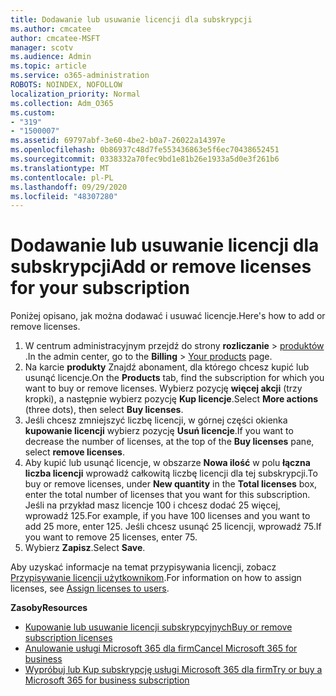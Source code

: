 ```yaml
---
title: Dodawanie lub usuwanie licencji dla subskrypcji
ms.author: cmcatee
author: cmcatee-MSFT
manager: scotv
ms.audience: Admin
ms.topic: article
ms.service: o365-administration
ROBOTS: NOINDEX, NOFOLLOW
localization_priority: Normal
ms.collection: Adm_O365
ms.custom:
- "319"
- "1500007"
ms.assetid: 69797abf-3e60-4be2-b0a7-26022a14397e
ms.openlocfilehash: 0b86937c48d7fe553436863e5f6ec70438652451
ms.sourcegitcommit: 0338332a70fec9bd1e81b26e1933a5d0e3f261b6
ms.translationtype: MT
ms.contentlocale: pl-PL
ms.lasthandoff: 09/29/2020
ms.locfileid: "48307280"
---
```

# <a name="add-or-remove-licenses-for-your-subscription"></a><span data-ttu-id="8c67d-102">Dodawanie lub usuwanie licencji dla subskrypcji</span><span class="sxs-lookup"><span data-stu-id="8c67d-102">Add or remove licenses for your subscription</span></span>

<span data-ttu-id="8c67d-103">Poniżej opisano, jak można dodawać i usuwać licencje.</span><span class="sxs-lookup"><span data-stu-id="8c67d-103">Here's how to add or remove licenses.</span></span>
  
1. <span data-ttu-id="8c67d-104">W centrum administracyjnym przejdź do strony **rozliczanie**  >  [produktów](https://go.microsoft.com/fwlink/p/?linkid=842054) .</span><span class="sxs-lookup"><span data-stu-id="8c67d-104">In the admin center, go to the **Billing** > [Your products](https://go.microsoft.com/fwlink/p/?linkid=842054) page.</span></span>
2. <span data-ttu-id="8c67d-105">Na karcie **produkty** Znajdź abonament, dla którego chcesz kupić lub usunąć licencje.</span><span class="sxs-lookup"><span data-stu-id="8c67d-105">On the **Products** tab, find the subscription for which you want to buy or remove licenses.</span></span> <span data-ttu-id="8c67d-106">Wybierz pozycję **więcej akcji** (trzy kropki), a następnie wybierz pozycję **Kup licencje**.</span><span class="sxs-lookup"><span data-stu-id="8c67d-106">Select **More actions** (three dots), then select **Buy licenses**.</span></span>
3. <span data-ttu-id="8c67d-107">Jeśli chcesz zmniejszyć liczbę licencji, w górnej części okienka **kupowanie licencji** wybierz pozycję **Usuń licencje**.</span><span class="sxs-lookup"><span data-stu-id="8c67d-107">If you want to decrease the number of licenses, at the top of the **Buy licenses** pane, select **remove licenses**.</span></span>
4. <span data-ttu-id="8c67d-108">Aby kupić lub usunąć licencje, w obszarze **Nowa ilość** w polu **łączna liczba licencji** wprowadź całkowitą liczbę licencji dla tej subskrypcji.</span><span class="sxs-lookup"><span data-stu-id="8c67d-108">To buy or remove licenses, under **New quantity** in the **Total licenses** box, enter the total number of licenses that you want for this subscription.</span></span> <span data-ttu-id="8c67d-109">Jeśli na przykład masz licencje 100 i chcesz dodać 25 więcej, wprowadź 125.</span><span class="sxs-lookup"><span data-stu-id="8c67d-109">For example, if you have 100 licenses and you want to add 25 more, enter 125.</span></span> <span data-ttu-id="8c67d-110">Jeśli chcesz usunąć 25 licencji, wprowadź 75.</span><span class="sxs-lookup"><span data-stu-id="8c67d-110">If you want to remove 25 licenses, enter 75.</span></span>
5. <span data-ttu-id="8c67d-111">Wybierz **Zapisz**.</span><span class="sxs-lookup"><span data-stu-id="8c67d-111">Select **Save**.</span></span>

<span data-ttu-id="8c67d-112">Aby uzyskać informacje na temat przypisywania licencji, zobacz [Przypisywanie licencji użytkownikom](https://docs.microsoft.com/microsoft-365/admin/manage/assign-licenses-to-users).</span><span class="sxs-lookup"><span data-stu-id="8c67d-112">For information on how to assign licenses, see [Assign licenses to users](https://docs.microsoft.com/microsoft-365/admin/manage/assign-licenses-to-users).</span></span>

<span data-ttu-id="8c67d-113">**Zasoby**</span><span class="sxs-lookup"><span data-stu-id="8c67d-113">**Resources**</span></span>
  
- [<span data-ttu-id="8c67d-114">Kupowanie lub usuwanie licencji subskrypcyjnych</span><span class="sxs-lookup"><span data-stu-id="8c67d-114">Buy or remove subscription licenses</span></span>](https://docs.microsoft.com/microsoft-365/commerce/licenses/buy-licenses)
- [<span data-ttu-id="8c67d-115">Anulowanie usługi Microsoft 365 dla firm</span><span class="sxs-lookup"><span data-stu-id="8c67d-115">Cancel Microsoft 365 for business</span></span>](https://docs.microsoft.com/microsoft-365/commerce/subscriptions/cancel-your-subscription)
- [<span data-ttu-id="8c67d-116">Wypróbuj lub Kup subskrypcję usługi Microsoft 365 dla firm</span><span class="sxs-lookup"><span data-stu-id="8c67d-116">Try or buy a Microsoft 365 for business subscription</span></span>](https://docs.microsoft.com/microsoft-365/commerce/try-or-buy-microsoft-365)